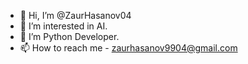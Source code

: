 - 👋 Hi, I’m @ZaurHasanov04
- 👀 I’m interested in AI.
- 🌱 I’m Python Developer.
- 📫 How to reach me - zaurhasanov9904@gmail.com


